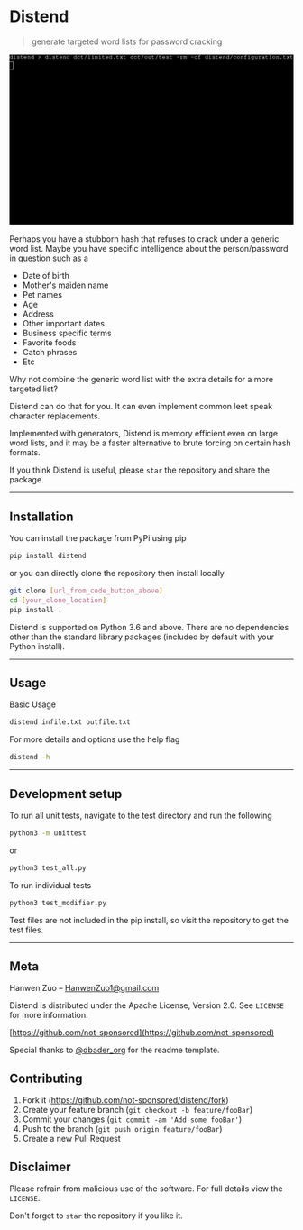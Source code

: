 # Distend
> generate targeted word lists for password cracking

![](https://github.com/not-sponsored/distend/blob/main/example_usage.gif)

Perhaps you have a stubborn hash that refuses to crack under a generic word list. Maybe you have specific intelligence about the person/password in question such as a

- Date of birth
- Mother's maiden name
- Pet names
- Age
- Address
- Other important dates
- Business specific terms
- Favorite foods
- Catch phrases
- Etc

Why not combine the generic word list with the extra details for a more targeted list?

Distend can do that for you. It can even implement common leet speak character replacements.

Implemented with generators, Distend is memory efficient even on large word lists, and it may be a faster alternative to brute forcing on certain hash formats.

If you think Distend is useful, please `star` the repository and share the package.

-----
## Installation

You can install the package from PyPi using pip

```sh
pip install distend
```

or you can directly clone the repository then install locally

```sh
git clone [url_from_code_button_above]
cd [your_clone_location]
pip install .
```

Distend is supported on Python 3.6 and above. There are no dependencies other than the standard library packages (included by default with your Python install).

-----
## Usage

Basic Usage

```sh
distend infile.txt outfile.txt
```

For more details and options use the help flag

```sh
distend -h
```

-----
## Development setup

To run all unit tests, navigate to the test directory and run the following

```sh
python3 -m unittest
```
or
```sh
python3 test_all.py
```

To run individual tests

```sh
python3 test_modifier.py
```

Test files are not included in the pip install, so visit the repository to get the test files.

-----
## Meta
Hanwen Zuo – HanwenZuo1@gmail.com

Distend is distributed under the Apache License, Version 2.0. See ``LICENSE`` for more information.

[https://github.com/not-sponsored](https://github.com/not-sponsored)

Special thanks to [@dbader_org](https://twitter.com/dbader_org) for the readme template.

## Contributing

1. Fork it (<https://github.com/not-sponsored/distend/fork>)
2. Create your feature branch (`git checkout -b feature/fooBar`)
3. Commit your changes (`git commit -am 'Add some fooBar'`)
4. Push to the branch (`git push origin feature/fooBar`)
5. Create a new Pull Request

## Disclaimer

Please refrain from malicious use of the software.
For full details view the ``LICENSE``.

Don't forget to `star` the repository if you like it.
